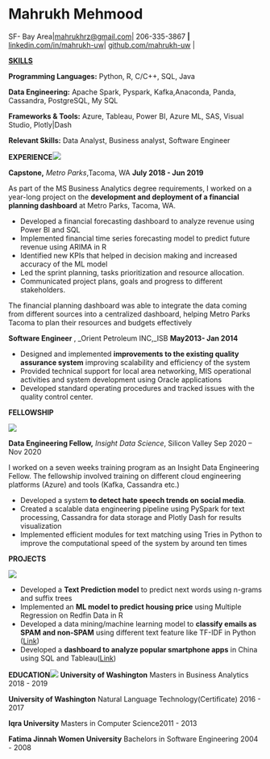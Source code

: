 # Mahrukh Mehmood

SF- Bay Area|[mahrukhrz@gmail.com](mailto:mahrukhrz@gmail.com)| 206-335-3867 **|** [linkedin.com/in/mahrukh-uw](http://linkedin.com/in/mahrukh-uw)| [github.com/mahrukh-u](https://github.com/mahrukh-uw)[w](https://github.com/mahrukh-uw) |

<ins>**SKILLS**</ins>

**Programming Languages:** Python, R, C/C++, SQL, Java

**Data Engineering:** Apache Spark, Pyspark, Kafka,Anaconda, Panda, Cassandra, PostgreSQL, My SQL

**Frameworks &amp; Tools:** Azure, Tableau, Power BI, Azure ML, SAS, Visual Studio, Plotly|Dash

**Relevant Skills:** Data Analyst, Business analyst, Software Engineer

**EXPERIENCE**![](RackMultipart20201212-4-rbje1p_html_981da44633f54b92.gif)

**Capstone,** _Metro Parks_,Tacoma, WA **July 2018 - Jun 2019**

As part of the MS Business Analytics degree requirements, I worked on a year-long project on the **development and deployment of a financial planning dashboard** at Metro Parks, Tacoma, WA.

- Developed a financial forecasting dashboard to analyze revenue using Power BI and SQL
- Implemented financial time series forecasting model to predict future revenue using ARIMA in R
- Identified new KPIs that helped in decision making and increased accuracy of the ML model
- Led the sprint planning, tasks prioritization and resource allocation.
- Communicated project plans, goals and progress to different stakeholders.

The financial planning dashboard was able to integrate the data coming from different sources into a centralized dashboard, helping Metro Parks Tacoma to plan their resources and budgets effectively

**Software Engineer** , _Orient Petroleum INC,_ISB **May2013- Jan 2014**

- Designed and implemented **improvements to the existing quality assurance system** improving scalability and efficiency of the system
- Provided technical support for local area networking, MIS operational activities and system development using Oracle applications
- Developed standard operating procedures and tracked issues with the quality control center.

**FELLOWSHIP**

![](RackMultipart20201212-4-rbje1p_html_981da44633f54b92.gif)

**Data Engineering Fellow,** _Insight Data Science_, Silicon Valley Sep 2020 – Nov 2020

I worked on a seven weeks training program as an Insight Data Engineering Fellow. The fellowship involved training on different cloud engineering platforms (Azure) and tools (Kafka, Cassandra etc.)

- Developed a system **to detect hate speech trends on social media**.
- Created a scalable data engineering pipeline using PySpark for text processing, Cassandra for data storage and Plotly Dash for results visualization
- Implemented efficient modules for text matching using Tries in Python to improve the computational speed of the system by around ten times

**PROJECTS**

![](RackMultipart20201212-4-rbje1p_html_981da44633f54b92.gif)

- Developed a **Text Prediction model** to predict next words using n-grams and suffix trees
- Implemented an **ML model to predict housing price** using Multiple Regression on Redfin Data in R
- Developed a data mining/machine learning model to **classify emails as SPAM and non-SPAM** using different text feature like TF-IDF in Python ([Link](https://drive.google.com/file/d/1UZ2l1qw59WW69EOqhlUDV-4f8YieuYXF/view?usp=sharing))
- Developed a **dashboard to analyze popular smartphone apps** in China using SQL and Tableau([Link](https://public.tableau.com/profile/mahrukh.mehmood#!/vizhome/MahrukhMehmood_PopularAppsInChina/TalkingData_TutorialDashboard))

**EDUCATION**![](RackMultipart20201212-4-rbje1p_html_981da44633f54b92.gif) **University of Washington** Masters in Business Analytics 2018 - 2019

**University of Washington** Natural Language Technology(Certificate) 2016 - 2017

**Iqra University** Masters in Computer Science2011 - 2013

**Fatima Jinnah Women University** Bachelors in Software Engineering 2004 - 2008
